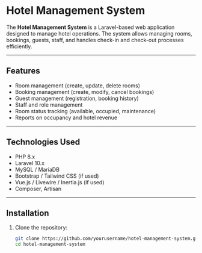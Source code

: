 #  Hotel Management System

The **Hotel Management System** is a Laravel-based web application designed to manage hotel operations. The system allows managing rooms, bookings, guests, staff, and handles check-in and check-out processes efficiently.

---

## Features

- Room management (create, update, delete rooms)
- Booking management (create, modify, cancel bookings)
- Guest management (registration, booking history)
- Staff and role management
- Room status tracking (available, occupied, maintenance)
- Reports on occupancy and hotel revenue

---

## Technologies Used

- PHP 8.x
- Laravel 10.x
- MySQL / MariaDB
- Bootstrap / Tailwind CSS (if used)
- Vue.js / Livewire / Inertia.js (if used)
- Composer, Artisan

---

## Installation

1. Clone the repository:

   ```bash
   git clone https://github.com/yourusername/hotel-management-system.git
   cd hotel-management-system
